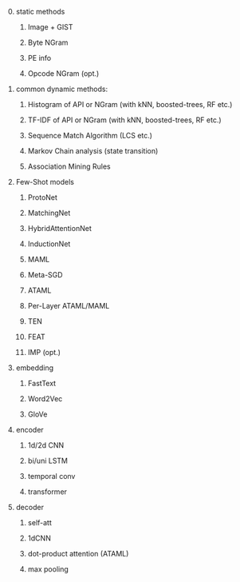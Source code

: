 0. static methods

    1. Image + GIST
    
    2. Byte NGram
    
    3. PE info
    
    4. Opcode NGram (opt.)


1. common dynamic methods:
    
    1. Histogram of API or NGram (with kNN, boosted-trees, RF etc.)
    
    2. TF-IDF of API or NGram (with kNN, boosted-trees, RF etc.)
    
    3. Sequence Match Algorithm (LCS etc.)
    
    4. Markov Chain analysis (state transition)
    
    5. Association Mining Rules


2. Few-Shot models
    
    1. ProtoNet
    
    2. MatchingNet
    
    3. HybridAttentionNet
    
    4. InductionNet
    
    5. MAML
    
    6. Meta-SGD
    
    7. ATAML
    
    8. Per-Layer ATAML/MAML
    
    9. TEN
    
    10. FEAT
    
    11. IMP (opt.)


3. embedding
    
    1. FastText
    
    2. Word2Vec
    
    3. GloVe
    

4. encoder

    1. 1d/2d CNN
    
    2. bi/uni LSTM

    3. temporal conv
    
    4. transformer
   
    
5. decoder

    1. self-att
    
    2. 1dCNN
    
    3. dot-product attention (ATAML)
    
    4. max pooling    
    